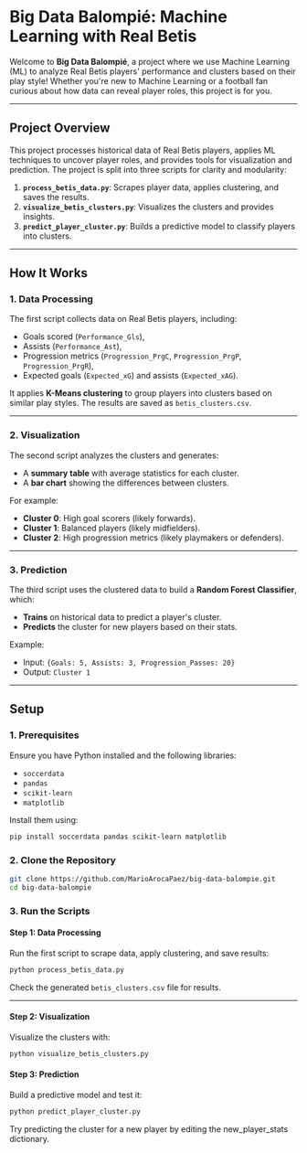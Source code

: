 # **Big Data Balompié: Machine Learning with Real Betis**

Welcome to **Big Data Balompié**, a project where we use Machine Learning (ML) to analyze Real Betis players' performance and clusters based on their play style! Whether you're new to Machine Learning or a football fan curious about how data can reveal player roles, this project is for you.

---

## **Project Overview**

This project processes historical data of Real Betis players, applies ML techniques to uncover player roles, and provides tools for visualization and prediction. The project is split into three scripts for clarity and modularity:

1. **`process_betis_data.py`**: Scrapes player data, applies clustering, and saves the results.
2. **`visualize_betis_clusters.py`**: Visualizes the clusters and provides insights.
3. **`predict_player_cluster.py`**: Builds a predictive model to classify players into clusters.

---

## **How It Works**

### **1. Data Processing**
The first script collects data on Real Betis players, including:
- Goals scored (`Performance_Gls`),
- Assists (`Performance_Ast`),
- Progression metrics (`Progression_PrgC`, `Progression_PrgP`, `Progression_PrgR`),
- Expected goals (`Expected_xG`) and assists (`Expected_xAG`).

It applies **K-Means clustering** to group players into clusters based on similar play styles. The results are saved as `betis_clusters.csv`.

---

### **2. Visualization**
The second script analyzes the clusters and generates:
- A **summary table** with average statistics for each cluster.
- A **bar chart** showing the differences between clusters.

For example:
- **Cluster 0**: High goal scorers (likely forwards).
- **Cluster 1**: Balanced players (likely midfielders).
- **Cluster 2**: High progression metrics (likely playmakers or defenders).

---

### **3. Prediction**
The third script uses the clustered data to build a **Random Forest Classifier**, which:
- **Trains** on historical data to predict a player's cluster.
- **Predicts** the cluster for new players based on their stats.

Example:
- Input: `{Goals: 5, Assists: 3, Progression_Passes: 20}`
- Output: `Cluster 1`

---

## **Setup**

### **1. Prerequisites**
Ensure you have Python installed and the following libraries:
- `soccerdata`
- `pandas`
- `scikit-learn`
- `matplotlib`

Install them using:
```bash
pip install soccerdata pandas scikit-learn matplotlib
```
### **2. Clone the Repository**

```bash
git clone https://github.com/MarioArocaPaez/big-data-balompie.git
cd big-data-balompie
```

### **3. Run the Scripts**

#### **Step 1: Data Processing**

Run the first script to scrape data, apply clustering, and save results:

```bash
python process_betis_data.py
````
Check the generated `betis_clusters.csv` file for results.

---

#### **Step 2: Visualization**

Visualize the clusters with:

```bash
python visualize_betis_clusters.py
````
#### **Step 3: Prediction**

Build a predictive model and test it:

```bash
python predict_player_cluster.py
````
Try predicting the cluster for a new player by editing the new_player_stats dictionary.
